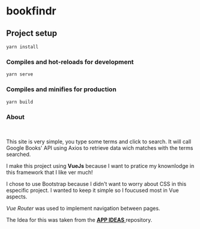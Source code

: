 # bookfindr

## Project setup
```
yarn install
```

### Compiles and hot-reloads for development
```
yarn serve
```

### Compiles and minifies for production
```
yarn build
```
### About
<br>
<p>
    This site is very simple, you type some terms and click to search. It will call Google Books' API using Axios to retrieve data wich matches with the terms searched.
</p>
<p>
    I make this project using <b>VueJs</b> because I want to pratice my knownlodge in this framework that I like ver much!
</p>
<p>
    I chose to use Bootstrap because I didn't want to worry about CSS in this especific project. I wanted to keep it simple so I foucused most in Vue aspects.
</p>
<p>
    <i>Vue Router</i> was used to implement navigation between pages.
</p>
<p>
    The Idea for this was taken from the 
    <a class="text-decoration-none" href="https://github.com/florinpop17/app-ideas/blob/master/Projects/2-Intermediate/Book-Finder-App.md" target="_blank"> 
        <b>APP IDEAS</b>
    </a> repository.
</p>